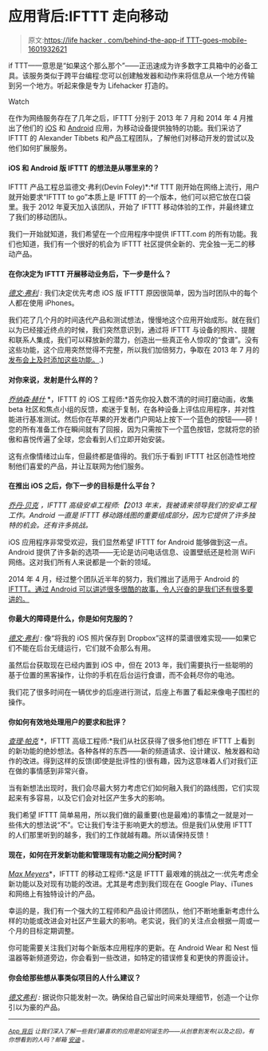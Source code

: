 # 应用背后:IFTTT 走向移动

> 原文:[https://life hacker . com/behind-the-app-if TTT-goes-mobile-1601932621](https://lifehacker.com/behind-the-app-ifttt-goes-mobile-1601932621)

if TTT——意思是“如果这个那么那个”——正迅速成为许多数字工具箱中的必备工具。该服务类似于跨平台编程:您可以创建触发器和动作来将信息从一个地方传输到另一个地方。听起来像是专为 Lifehacker 打造的。

Watch

在作为网络服务存在了几年之后，IFTTT 分别于 2013 年 7 月和 2014 年 4 月推出了他们的 [iOS](http://lifehacker.com/all-the-new-stuff-in-ifttt-for-ios-and-what-you-can-do-1032710106) 和 [Android](https://lifehacker.com/all-the-new-stuff-in-ifttt-for-android-and-what-you-can-1566974091) 应用，为移动设备提供独特的功能。我们采访了 IFTTT 的 Alexander Tibbets 和产品工程团队，了解他们对移动开发的尝试以及他们如何扩展服务。

#### iOS 和 Android 版 IFTTT 的想法是从哪里来的？

IFTTT 产品工程总监德文·弗利(Devin Foley)*:*if TTT 刚开始在网络上流行，用户就开始要求“IFTTT to go”本质上是 IFTTT 的一个版本，他们可以把它放在口袋里。我于 2012 年夏天加入该团队，开始了 IFTTT 移动体验的工作，并最终建立了我们的移动团队。

我们一开始就知道，我们希望在一个应用程序中提供 IFTTT.com 的所有功能。我们也知道，我们有一个很好的机会为 IFTTT 社区提供全新的、完全独一无二的移动产品。

#### 在你决定为 IFTTT 开展移动业务后，下一步是什么？

[*德文·弗利*](https://twitter.com/devinfoley) *:* 我们决定优先考虑 iOS 版 IFTTT 原因很简单，因为当时团队中的每个人都在使用 iPhones。

我们花了几个月的时间迭代产品和测试想法，慢慢地这个应用开始成形。就在我们以为已经接近终点的时候，我们突然意识到，通过将 IFTTT 与设备的照片、提醒和联系人集成，我们可以释放新的潜力，创造出一些真正令人惊叹的“食谱”。没有这些功能，这个应用突然觉得不完整，所以我们加倍努力，争取在 2013 年 7 月的 [发布会上及时添加这些功能。](http://ift.tt/for_iPhone).)

#### 对你来说，发射是什么样的？

[*乔纳森·赫什*](http://her.sh/) *，IFTTT 的 iOS 工程师:*首先你投入数不清的时间打磨动画，收集 beta 社区和焦点小组的反馈，痴迷于复制，在各种设备上评估应用程序，并对性能进行基准测试。然后你在苹果的开发者门户网站上按下一个蓝色的按钮——砰！您的所有准备工作在瞬间就有了回报，因为只需按下一个蓝色按钮，您就将您的骄傲和喜悦传遍了全球，您会看到人们立即开始安装。

这有点像情绪过山车，但最终都是值得的。我们乐于看到 IFTTT 社区创造性地控制他们喜爱的产品，并让互联网为他们服务。

#### 在推出 iOS 之后，你下一步的目标是什么平台？

[*乔丹·贝克*](https://twitter.com/jordansbeck) *，IFTTT 高级安卓工程师:【2013 年末，我被请来领导我们的安卓工程工作。Android 一直是 IFTTT 移动路线图的重要组成部分，因为它提供了许多独特的机会。还有许多挑战。*

iOS 应用程序非常受欢迎，我们显然希望 IFTTT for Android 能够做到这一点。Android 提供了许多新的选项——无论是访问电话信息、设置壁纸还是检测 WiFi 网络。这对我们所有人来说都是一个新的领域。

2014 年 4 月，经过整个团队近半年的努力，我们推出了适用于 Android 的 [IFTTT。通过 Android 可以讲述很多很酷的故事，令人兴奋的是我们还有很多要讲的。](https://lifehacker.com/all-the-new-stuff-in-ifttt-for-android-and-what-you-can-1566974091)

#### 你最大的障碍是什么，你是如何克服的？

[*德文·弗利*](https://twitter.com/devinfoley) *:* 像“将我的 iOS 照片保存到 Dropbox”这样的菜谱很难实现——如果它们不能在后台无缝运行，它们就不会那么有用。

虽然后台获取现在已经内置到 iOS 中，但在 2013 年，我们需要执行一些聪明的基于位置的黑客操作，让你的手机在后台运行食谱，而不会耗尽你的电池。

我们花了很多时间在一辆优步的后座进行测试，后座上布置了看起来像电子围栏的操作。

#### 你如何有效地处理用户的要求和批评？

[*查理·帕克*](https://twitter.com/charliepark) *，IFTTT 高级工程师:*我们从社区获得了很多他们想在 IFTTT 上看到的新功能的绝妙想法。各种各样的东西——新的频道请求、设计建议、触发器和动作的改进。得到这样的反馈(即使是批评性的)很有趣，因为这意味着人们对我们正在做的事情感到非常兴奋。

当有新想法出现时，我们会尽最大努力考虑它们如何融入我们的路线图，它们实现起来有多容易，以及它们会对社区产生多大的影响。

我们希望 IFTTT 简单易用，所以我们做的最重要(也是最难)的事情之一就是对一些伟大的想法说“不”。它让我们专注于影响更大的想法。但是我们从使用 IFTTT 的人们那里听到的越多，我们的工作就越有趣。所以请保持反馈！

#### 现在，如何在开发新功能和管理现有功能之间分配时间？

[*Max Meyers*](https://twitter.com/maxmeyers)*，IFTTT 的移动工程师:*这是 IFTTT 最艰难的挑战之一:优先考虑全新功能以及对现有功能的改进。尤其是考虑到我们现在在 Google Play、iTunes 和网络上有独特设计的产品。

幸运的是，我们有一个强大的工程师和产品设计师团队，他们不断地重新考虑什么样的功能或改进会对社区产生最大的影响。老实说，我们的关注点会根据一周或一个月的目标定期调整。

你可能需要关注我们对每个新版本应用程序的更新。在 Android Wear 和 Nest 恒温器等新频道旁边，你会看到一些改进，如特定的错误修复和更快的界面设计。

#### 你会给那些想从事类似项目的人什么建议？

[*德文弗利*](https://twitter.com/devinfoley) *:* 据说你只能发射一次。确保给自己留出时间来处理细节，创造一个让你引以为豪的产品。

* * *

<small></small>*[<small>*App 背后*</small>](http://lifehacker.com/behindtheapp) <small>*让我们深入了解一些我们最喜欢的应用是如何诞生的——从创意到发布(以及之后)。有你想看到的人吗？邮箱*</small> [<small>*安迪*</small>](mailto:andy@lifehacker.com) <small>*。*</small>*